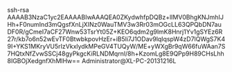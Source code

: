 ssh-rsa AAAAB3NzaC1yc2EAAAABIwAAAQEA0ZKydwhfpDQBz+lIMV0BhgKNJmhIJHh+F0numInd3mQgsfXnLjXINz0WauTMV3w3Rr03mOGcLL63QPQbDN7auDF0R/gCmeI7aCF27Wnw53TsrYt05Z+KEO6qdm2g9lmK8Hnrj1Yv1gSYEz6R27r/kb7o6n52wEvTF0BtwbkpovHzEr+iB5li7J1ODav9lqIqspW4zD7lQWgS7K49I+YKS1MKryVU5rIzVkxlydkMPeGV4TUQyW/ME+yWXgBr9qW66fuWAan7S7HQtxNfZvwSSCj48gyPkgcKiRLNDMqrnl/8h+KzomLg8E9QPp9H89CHsLhh8IGBOjXedgnfXhMlHw== Administrator@XL-PC-20131216L
